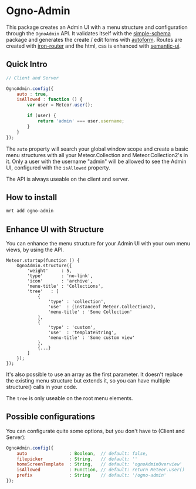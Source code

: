 Ogno-Admin
=================

This package creates an Admin UI with a menu structure and configuration through the ``OgnoAdmin`` API.
It validates itself with the [simple-schema](https://github.com/aldeed/meteor-simple-schema) package and generates
the create / edit forms with [autoform](https://github.com/aldeed/meteor-autoform). Routes are created with
[iron-router](https://github.com/EventedMind/iron-router) and the html, css is enhanced with
[semantic-ui](https://github.com/nooitaf/meteor-semantic-ui).

## Quick Intro
```javascript
// Client and Server

OgnoAdmin.config({
    auto : true,
    isAllowed : function () {
        var user = Meteor.user();

        if (user) {
            return 'admin' === user.username;
        }
    }
});
```

The ``auto`` property will search your global window scope and create a basic menu structures with all your
Meteor.Collection and Meteor.Collection2's in it. Only a user with the username "admin" will be allowed to see the
Admin UI, configured with the ``isAllowed`` property.

The API is always useable on the client and server.

## How to install

```bash
mrt add ogno-admin
```

## Enhance UI with Structure

You can enhance the menu structure for your Admin UI with your own menu views, by using the API.

```
Meteor.startup(function () {
    OgnoAdmin.structure({
        'weight'     : 5,
        'type'       : 'no-link',
        'icon'       : 'archive',
        'menu-title' : 'Collections',
        'tree'   : [
            {
                'type' : 'collection',
                'use'  : (instanceof Meteor.Collection2),
                'menu-title' : 'Some Collection'
            },
            {
                'type' : 'custom',
                'use'  : 'templateString',
                'menu-title' : 'Some custom view'
            },
            {...}
        ]
    });
});
```

It's also possible to use an array as the first parameter. It doesn't replace the existing menu structure but extends it,
so you can have multiple structure() calls in your code.

The ``tree`` is only useable on the root menu elements.


## Possible configurations

You can configurate quite some options, but you don't have to (Client and Server):
```javascript
OgnoAdmin.config({
    auto                : Boolean,  // default: false,
    filepicker          : String,   // default: ''
    homeScreenTemplate  : String,   // default: 'ognoAdminOverview'
    isAllowed           : Function, // default: return Meteor.user()
    prefix              : String    // default: '/ogno-admin'
});
```
